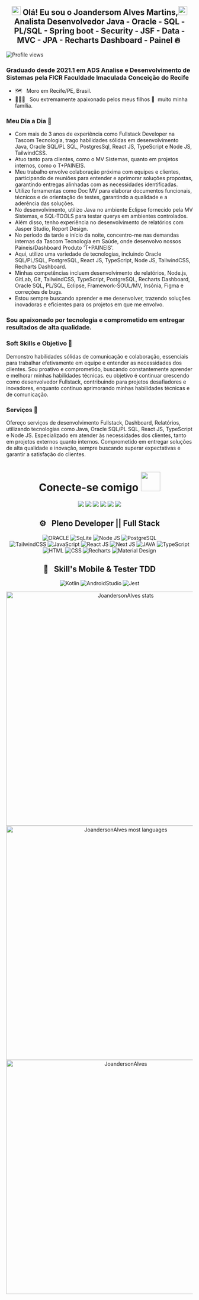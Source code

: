 
## <div align="center"> <img src="https://github.com/TheDudeThatCode/TheDudeThatCode/blob/master/Assets/Earth.gif" width="24px" height="24px"> Olá! Eu sou o Joandersom Alves Martins,<img src="https://github.com/TheDudeThatCode/TheDudeThatCode/blob/master/Assets/Hi.gif" width="24px" height="24px">  <br>Analista Desenvolvedor Java - Oracle - SQL - PL/SQL - Spring boot - Security - JSF - Data - MVC - JPA - Recharts Dashboard - Painel 🔥&nbsp; </div>

<p align="left"> <img src="https://komarev.com/ghpvc/?username=JoandersonAlvesMartins&color=993399" alt="Profile views" /> </p>

### Graduado desde 2021.1 em ADS Analise e Desenvolvimento de Sistemas pela FICR Faculdade Imaculada Conceição do Recife
  
- 🗺️ &nbsp; Moro em Recife/PE, Brasil.
- 👩‍👧‍👦 &nbsp; Sou extremamente apaixonado pelos meus filhos 💚 &nbsp;muito minha família.

### Meu Dia a Dia 🚀 &nbsp; 

* Com mais de 3 anos de experiência como Fullstack Developer na Tascom Tecnologia, 
trago habilidades sólidas em desenvolvimento Java, Oracle SQL/PL SQL, PostgresSql, React JS, TypeScript e Node JS, TailwindCSS.
* Atuo tanto para clientes, como o MV Sistemas, quanto em projetos internos, como o T+PAINEIS.
* Meu trabalho envolve colaboração próxima com equipes e clientes, participando de reuniões para entender e aprimorar soluções propostas,
garantindo entregas alinhadas com as necessidades identificadas.
* Utilizo ferramentas como Doc MV para elaborar documentos funcionais, técnicos e de orientação de testes, garantindo a qualidade e a aderência das soluções.
* No desenvolvimento, utilizo Java no ambiente Eclipse fornecido pela MV Sistemas, e SQL-TOOLS para testar querys em ambientes controlados.
* Além disso, tenho experiência no desenvolvimento de relatórios com Jasper Studio, Report Design.
* No período da tarde e início da noite, concentro-me nas demandas internas da Tascom Tecnologia em Saúde, onde desenvolvo nossos Paineis/Dashboard Produto 'T+PAINEIS'.
* Aqui, utilizo uma variedade de tecnologias, incluindo Oracle SQL/PL/SQL, PostgreSQL, React JS, TypeScript, Node JS, TailwindCSS, Recharts Dashboard.
* Minhas competências incluem desenvolvimento de relatórios, Node.js, GitLab, Git, TailwindCSS, TypeScript, PostgreSQL, Recharts Dashboard, Oracle SQL, PL/SQL, Eclipse,
Framework-SOUL/MV, Insônia, Figma e correções de bugs.
* Estou sempre buscando aprender e me desenvolver, trazendo soluções inovadoras e eficientes para os projetos em que me envolvo.

### Sou apaixonado por tecnologia e comprometido em entregar resultados de alta qualidade.

### Soft Skills e Objetivo 💚 &nbsp;
Demonstro habilidades sólidas de comunicação e colaboração, essenciais para trabalhar efetivamente em equipe e entender as necessidades dos clientes.
Sou proativo e comprometido, buscando constantemente aprender e melhorar minhas habilidades técnicas. 
eu objetivo é continuar crescendo como desenvolvedor Fullstack, contribuindo para projetos desafiadores e inovadores, 
enquanto continuo aprimorando minhas habilidades técnicas e de comunicação.

### Serviços 💚 &nbsp;
Ofereço serviços de desenvolvimento Fullstack, Dashboard, Relatórios, utilizando tecnologias como Java, Oracle SQL/PL SQL, React JS, TypeScript e Node JS.
Especializado em atender às necessidades dos clientes, tanto em projetos externos quanto internos. Comprometido em entregar soluções de alta qualidade e inovação, 
sempre buscando superar expectativas e garantir a satisfação do clientes.

<div align="center">
<h1> Conecte-se comigo <img src="https://github.com/TheDudeThatCode/TheDudeThatCode/blob/master/Assets/Handshake.gif" height="52px"></h1>
  
<a href="#" ></a><img src="https://img.shields.io/website/http/monip.org.svg">
<a href="https://www.instagram.com/joandersonalvesmartins/"><img src="https://img.shields.io/badge/-instagram-E4405F?style=for-the-badge&logo=instagram&logoColor=white" target="_blank"></a>
<a href="https://www.linkedin.com/in/joandersonalvesmartins/"><img src="https://img.shields.io/badge/-linkedin-0077B5?style=for-the-badge&logo=linkedin&logoColor=white" target="_blank"></a>
<a href="https://www.youtube.com/channel/UCYlcXMwp5CEoG22KxV4aqmQ/"><img src="https://img.shields.io/badge/-youtube-FF0000?style=for-the-badge&logo=youtube&logoColor=white" target="_blank"></a>
<a href="mailto:joandersonmartins2013@gmail.com/"><img src="https://img.shields.io/badge/Gmail-D14836?style=for-the-badge&logo=gmail&logoColor=white" target="_blank"></a>
<a href="https://api.whatsapp.com/send?1=pt_br&phone=5581985456283" target="_blank"><img src="https://img.shields.io/badge/Whatsapp-00b53e?style=for-the-badge&logo=Whatsapp&logoColor=white" target="_blank"/></a>
</div>

<div align="center">
 <h2> ⚙️ &nbsp; Pleno Developer || Full Stack </h2>
  
![ORACLE](https://img.shields.io/badge/-ORACLE-333333?style=flat&logo=ORACLE&logoColor=ff0000)
![SqLite](https://img.shields.io/badge/-SqLite-333333?style=flat&logo=sqlite&logoColor=1572B6)
![Node JS](https://img.shields.io/badge/-Node-333333?style=flat&logo=node.js)
![PostgreSQL](https://img.shields.io/badge/-PostgreSQL-333333?style=flat&logo=postgresql)   
![TailwindCSS](https://img.shields.io/badge/-TailwindCSS-333333?style=flat&logo=tailwindcss)
![JavaScript](https://img.shields.io/badge/-JavaScript-333333?style=flat&logo=javascript)
![React JS](https://img.shields.io/badge/-React-333333?style=flat&logo=react)
![Next JS](https://img.shields.io/badge/-Next-333333?style=flat&logo=next)
![JAVA](https://img.shields.io/badge/-Java-333333?style=flat&logo=Java&logoColor=ff0000)
![TypeScript](https://img.shields.io/badge/-TypeScript-333333?style=flat&logo=typescript) 
![HTML](https://img.shields.io/badge/-HTML-333333?style=flat&logo=HTML5)
![CSS](https://img.shields.io/badge/-CSS-333333?style=flat&logo=CSS3&logoColor=1572B6)
![Recharts](https://img.shields.io/badge/-Recharts-333333?style=flat&logo=recharts)
![Material Design](https://img.shields.io/badge/-MaterialDesign-333333?style=flat&logo=materialdesign&logoColor=E535AB)

</div>

<div align="center">
<h2> 📱 &nbsp; Skill's Mobile & Tester TDD </h2>
  
![Kotlin](https://img.shields.io/badge/-Kotlin-333333?style=flat&logo=kotlin&logoColor=E535AB)
![AndroidStudio](https://img.shields.io/badge/-AndroidStudio-333333?style=flat&logo=AndroidStudio)
![Jest](https://img.shields.io/badge/-Jest-333333?style=flat&logo=jest&logoColor=E535AB)
  
</div>

<div align="center">
<img width="630em" src="https://github-readme-stats.vercel.app/api?username=joandersonalvesmartins&show_icons=true&theme=vision-friendly-dark" alt="JoandersonAlves stats"/>
  <br>
<img width="630em" src="https://github-readme-stats.vercel.app/api/top-langs/?username=joandersonalvesmartins&layout=compact&langs_count=8&show_icons=true&theme=vision-friendly-dark" alt="JoandersonAlves most languages"/>
  <br>
<img width="630em" src="https://github-readme-streak-stats.herokuapp.com/?user=joandersonalvesmartins&theme=dark" alt="JoandersonAlves"/>  
</div>
